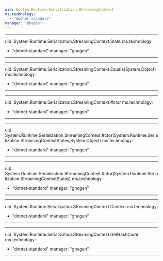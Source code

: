 ```yaml
---
uid: System.Runtime.Serialization.StreamingContext
ms.technology: 
  - "dotnet-standard"
manager: "ghogen"
---
```


---
uid: System.Runtime.Serialization.StreamingContext.State
ms.technology: 
  - "dotnet-standard"
manager: "ghogen"
---

---
uid: System.Runtime.Serialization.StreamingContext.Equals(System.Object)
ms.technology: 
  - "dotnet-standard"
manager: "ghogen"
---

---
uid: System.Runtime.Serialization.StreamingContext.#ctor
ms.technology: 
  - "dotnet-standard"
manager: "ghogen"
---

---
uid: System.Runtime.Serialization.StreamingContext.#ctor(System.Runtime.Serialization.StreamingContextStates,System.Object)
ms.technology: 
  - "dotnet-standard"
manager: "ghogen"
---

---
uid: System.Runtime.Serialization.StreamingContext.#ctor(System.Runtime.Serialization.StreamingContextStates)
ms.technology: 
  - "dotnet-standard"
manager: "ghogen"
---

---
uid: System.Runtime.Serialization.StreamingContext.Context
ms.technology: 
  - "dotnet-standard"
manager: "ghogen"
---

---
uid: System.Runtime.Serialization.StreamingContext.GetHashCode
ms.technology: 
  - "dotnet-standard"
manager: "ghogen"
---
